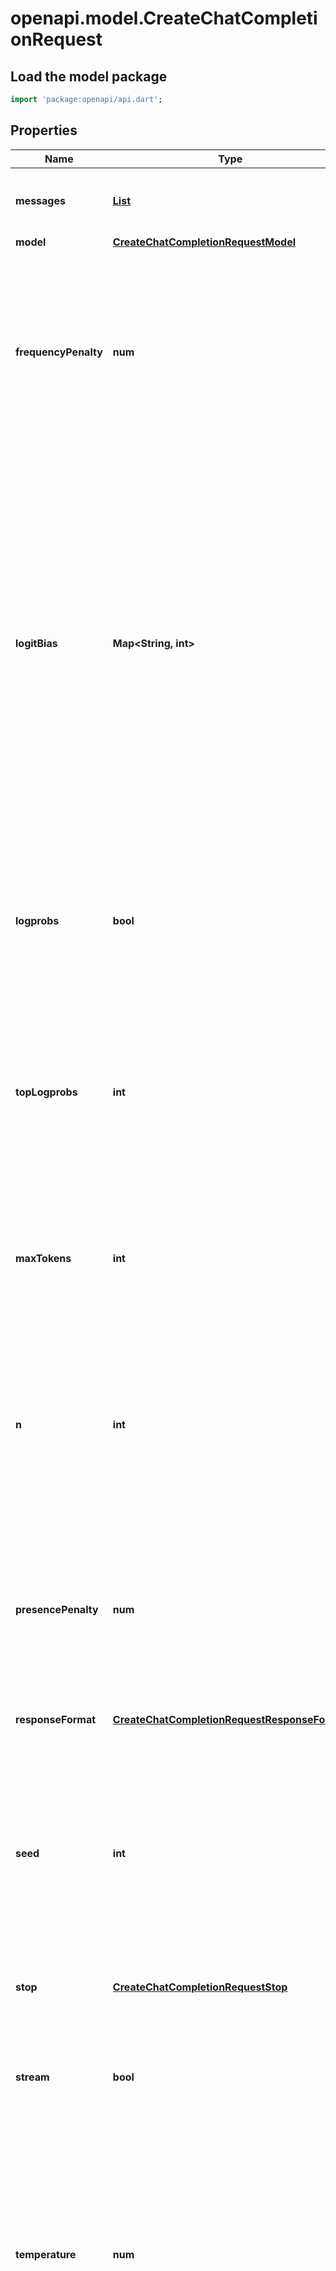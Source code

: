 # openapi.model.CreateChatCompletionRequest

## Load the model package
```dart
import 'package:openapi/api.dart';
```

## Properties
Name | Type | Description | Notes
------------ | ------------- | ------------- | -------------
**messages** | [**List<ChatCompletionRequestMessage>**](ChatCompletionRequestMessage.md) | A list of messages comprising the conversation so far. [Example Python code](https://cookbook.openai.com/examples/how_to_format_inputs_to_chatgpt_models). | [default to const []]
**model** | [**CreateChatCompletionRequestModel**](CreateChatCompletionRequestModel.md) |  | 
**frequencyPenalty** | **num** | Number between -2.0 and 2.0. Positive values penalize new tokens based on their existing frequency in the text so far, decreasing the model's likelihood to repeat the same line verbatim.  [See more information about frequency and presence penalties.](/docs/guides/text-generation/parameter-details)  | [optional] [default to 0]
**logitBias** | **Map<String, int>** | Modify the likelihood of specified tokens appearing in the completion.  Accepts a JSON object that maps tokens (specified by their token ID in the tokenizer) to an associated bias value from -100 to 100. Mathematically, the bias is added to the logits generated by the model prior to sampling. The exact effect will vary per model, but values between -1 and 1 should decrease or increase likelihood of selection; values like -100 or 100 should result in a ban or exclusive selection of the relevant token.  | [optional] [default to const {}]
**logprobs** | **bool** | Whether to return log probabilities of the output tokens or not. If true, returns the log probabilities of each output token returned in the `content` of `message`. This option is currently not available on the `gpt-4-vision-preview` model. | [optional] [default to false]
**topLogprobs** | **int** | An integer between 0 and 5 specifying the number of most likely tokens to return at each token position, each with an associated log probability. `logprobs` must be set to `true` if this parameter is used. | [optional] 
**maxTokens** | **int** | The maximum number of [tokens](/tokenizer) that can be generated in the chat completion.  The total length of input tokens and generated tokens is limited by the model's context length. [Example Python code](https://cookbook.openai.com/examples/how_to_count_tokens_with_tiktoken) for counting tokens.  | [optional] 
**n** | **int** | How many chat completion choices to generate for each input message. Note that you will be charged based on the number of generated tokens across all of the choices. Keep `n` as `1` to minimize costs. | [optional] [default to 1]
**presencePenalty** | **num** | Number between -2.0 and 2.0. Positive values penalize new tokens based on whether they appear in the text so far, increasing the model's likelihood to talk about new topics.  [See more information about frequency and presence penalties.](/docs/guides/text-generation/parameter-details)  | [optional] [default to 0]
**responseFormat** | [**CreateChatCompletionRequestResponseFormat**](CreateChatCompletionRequestResponseFormat.md) |  | [optional] 
**seed** | **int** | This feature is in Beta. If specified, our system will make a best effort to sample deterministically, such that repeated requests with the same `seed` and parameters should return the same result. Determinism is not guaranteed, and you should refer to the `system_fingerprint` response parameter to monitor changes in the backend.  | [optional] 
**stop** | [**CreateChatCompletionRequestStop**](CreateChatCompletionRequestStop.md) |  | [optional] 
**stream** | **bool** | If set, partial message deltas will be sent, like in ChatGPT. Tokens will be sent as data-only [server-sent events](https://developer.mozilla.org/en-US/docs/Web/API/Server-sent_events/Using_server-sent_events#Event_stream_format) as they become available, with the stream terminated by a `data: [DONE]` message. [Example Python code](https://cookbook.openai.com/examples/how_to_stream_completions).  | [optional] [default to false]
**temperature** | **num** | What sampling temperature to use, between 0 and 2. Higher values like 0.8 will make the output more random, while lower values like 0.2 will make it more focused and deterministic.  We generally recommend altering this or `top_p` but not both.  | [optional] [default to 1]
**topP** | **num** | An alternative to sampling with temperature, called nucleus sampling, where the model considers the results of the tokens with top_p probability mass. So 0.1 means only the tokens comprising the top 10% probability mass are considered.  We generally recommend altering this or `temperature` but not both.  | [optional] [default to 1]
**tools** | [**List<ChatCompletionTool>**](ChatCompletionTool.md) | A list of tools the model may call. Currently, only functions are supported as a tool. Use this to provide a list of functions the model may generate JSON inputs for.  | [optional] [default to const []]
**toolChoice** | [**ChatCompletionToolChoiceOption**](ChatCompletionToolChoiceOption.md) |  | [optional] 
**user** | **String** | A unique identifier representing your end-user, which can help OpenAI to monitor and detect abuse. [Learn more](/docs/guides/safety-best-practices/end-user-ids).  | [optional] 
**functionCall** | [**CreateChatCompletionRequestFunctionCall**](CreateChatCompletionRequestFunctionCall.md) |  | [optional] 
**functions** | [**List<ChatCompletionFunctions>**](ChatCompletionFunctions.md) | Deprecated in favor of `tools`.  A list of functions the model may generate JSON inputs for.  | [optional] [default to const []]

[[Back to Model list]](../README.md#documentation-for-models) [[Back to API list]](../README.md#documentation-for-api-endpoints) [[Back to README]](../README.md)


